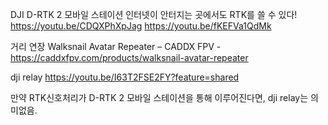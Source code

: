 
DJI D-RTK 2 모바일 스테이션 인터넷이 안터지는 곳에서도 RTK를 쓸 수 있다!
https://youtu.be/CDQXPhXpJag
https://youtu.be/fKEFVa1QdMk


거리 연장
Walksnail Avatar Repeater – CADDX FPV - 
https://caddxfpv.com/products/walksnail-avatar-repeater

dji relay
https://youtu.be/I63T2FSE2FY?feature=shared

만약
RTK신호처리가  D-RTK 2 모바일 스테이션을 통해 이루어진다면,
dji relay는 의미없음.

